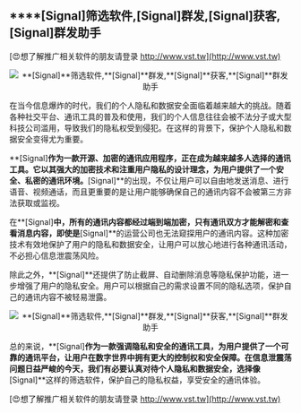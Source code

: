## ****[Signal]**筛选软件,**[Signal]**群发,**[Signal]**获客,**[Signal]**群发助手**

[😍想了解推广相关软件的朋友请登录 http://www.vst.tw](http://www.vst.tw)

 <center><img src="https://vst.tw/MP4/tuiguang/png/6.png" alt="**[Signal]**筛选软件,**[Signal]**群发,**[Signal]**获客,**[Signal]**群发助手"></center>

在当今信息爆炸的时代，我们的个人隐私和数据安全面临着越来越大的挑战。随着各种社交平台、通讯工具的普及和使用，我们的个人信息往往会被不法分子或大型科技公司滥用，导致我们的隐私权受到侵犯。在这样的背景下，保护个人隐私和数据安全变得尤为重要。

**[Signal]**作为一款开源、加密的通讯应用程序，正在成为越来越多人选择的通讯工具。它以其强大的加密技术和注重用户隐私的设计理念，为用户提供了一个安全、私密的通讯环境。**[Signal]**的出现，不仅让用户可以自由地发送消息、进行语音、视频通话，而且更重要的是让用户能够确保自己的通讯内容不会被第三方非法获取或监视。

在**[Signal]**中，所有的通讯内容都经过端到端加密，只有通讯双方才能解密和查看消息内容，即使是**[Signal]**的运营公司也无法窥探用户的通讯内容。这种加密技术有效地保护了用户的隐私和数据安全，让用户可以放心地进行各种通讯活动，不必担心信息泄震荡风险。

除此之外，**[Signal]**还提供了防止截屏、自动删除消息等隐私保护功能，进一步增强了用户的隐私安全。用户可以根据自己的需求设置不同的隐私选项，保护自己的通讯内容不被轻易泄露。

 <center><img src="https://vst.tw/MP4/tuiguang/png/1.png" alt="**[Signal]**筛选软件,**[Signal]**群发,**[Signal]**获客,**[Signal]**群发助手"></center>

总的来说，**[Signal]**作为一款强调隐私和安全的通讯工具，为用户提供了一个可靠的通讯平台，让用户在数字世界中拥有更大的控制权和安全保障。在信息泄震荡问题日益严峻的今天，我们有必要认真对待个人隐私和数据安全，选择像**[Signal]**这样的筛选软件，保护自己的隐私权益，享受安全的通讯体验。

[😍想了解推广相关软件的朋友请登录 http://www.vst.tw](http://www.vst.tw)



